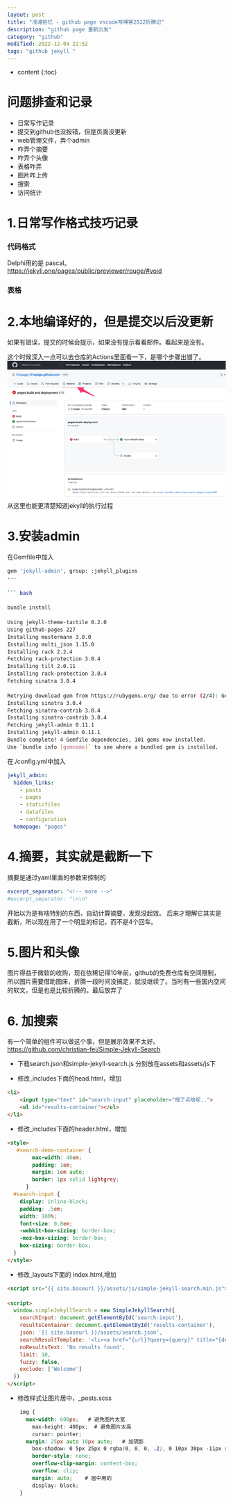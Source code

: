 ```yaml
---
layout: post
title: "浅滩拾忆 - github page vscode写博客2022折腾记"
description: "github page 重新出发"
category: "github"
modified: 2022-12-04 22:52
tags: "github jekyll "
---
```

* content
{:toc}

# 问题排查和记录
* 日常写作记录
* 提交到github也没报错，但是页面没更新
* web管理文件，弄个admin
* 咋弄个摘要
* 咋弄个头像
* 表格咋弄
* 图片咋上传
* 搜索
* 访问统计

<!-- more -->

# 1.日常写作格式技巧记录

### 代码格式

Delphi用的是 pascal。
https://jekyll.one/pages/public/previewer/rouge/#void


### 表格


# 2.本地编译好的，但是提交以后没更新
如果有错误，提交的时候会提示，如果没有提示看看邮件。看起来是没有。

这个时候深入一点可以去仓库的Actions里面看一下，是哪个步骤出错了。
![](../../images/2022-12-04-qian-tan-shi-yi/2022-12-15-16-50-13.png)
从这里也能更清楚知道jekyll的执行过程

# 3.安装admin
在Gemfile中加入

``` bash
gem 'jekyll-admin', group: :jekyll_plugins
···

``` bash

bundle install

Using jekyll-theme-tactile 0.2.0
Using github-pages 227
Installing mustermann 3.0.0
Installing multi_json 1.15.0
Installing rack 2.2.4
Fetching rack-protection 3.0.4
Installing tilt 2.0.11
Installing rack-protection 3.0.4
Fetching sinatra 3.0.4

Retrying download gem from https://rubygems.org/ due to error (2/4): Gem::RemoteFetcher::FetchError Net::OpenTimeout: Failed to open TCP connection to rubygems.org:443 (execution expired) (https://rubygems.org/gems/sinatra-3.0.4.gem)
Installing sinatra 3.0.4
Fetching sinatra-contrib 3.0.4
Installing sinatra-contrib 3.0.4
Fetching jekyll-admin 0.11.1
Installing jekyll-admin 0.11.1
Bundle complete! 4 Gemfile dependencies, 101 gems now installed.
Use `bundle info [gemname]` to see where a bundled gem is installed.

```

在./config.yml中加入

``` yaml
jekyll_admin:
  hidden_links:
    - posts
    - pages
    - staticfiles
    - datafiles
    - configuration
  homepage: "pages"
```  

# 4.摘要，其实就是截断一下
摘要是通过yaml里面的参数来控制的
```yaml
excerpt_separator: "<!-- more -->"
#excerpt_separator: "\n\n"
```
开始以为是有啥特别的东西，自动计算摘要，发现没起效。
后来才理解它其实是截断，所以现在用了一个明显的标记，而不是4个回车。

# 5.图片和头像
图片得益于微软的收购，现在依稀记得10年前，github的免费仓库有空间限制，所以图片需要借助图床，折腾一段时间没搞定，就没继续了。当时有一些国内空间的软文，但是也是比较折腾的。最后放弃了

# 6. 加搜索
有一个简单的组件可以做这个事，但是展示效果不太好。
https://github.com/christian-fei/Simple-Jekyll-Search

* 下载search.json和simple-jekyll-search.js
分别放在assets和assets/js下

* 修改_includes下面的head.html，增加

``` html
<li>
    <input type="text" id="search-input" placeholder="搜了点啥呢..">
    <ul id="results-container"></ul>
</li>
```

* 修改_includes下面的header.html，增加

``` html
<style>
   #search-demo-container {
        max-width: 40em;
        padding: 1em;
        margin: 1em auto;
        border: 1px solid lightgrey;
      }
  #search-input {
    display: inline-block;
    padding: .5em;
    width: 100%;
    font-size: 0.8em;
    -webkit-box-sizing: border-box;
    -moz-box-sizing: border-box;
    box-sizing: border-box;
  }
</style>
```

* 修改_layouts下面的 index.html,增加

``` html
<script src="{{ site.baseurl }}/assets/js/simple-jekyll-search.min.js"></script>

<script>
  window.simpleJekyllSearch = new SimpleJekyllSearch({
    searchInput: document.getElementById('search-input'),
    resultsContainer: document.getElementById('results-container'),
    json: '{{ site.baseurl }}/assets/search.json',
    searchResultTemplate: '<li><a href="{url}?query={query}" title="{desc}">{title}</a></li>',
    noResultsText: 'No results found',
    limit: 10,
    fuzzy: false,
    exclude: ['Welcome']
  })
</script>
```

* 修改样式让图片居中，_posts.scss

``` scss
	img {
	  max-width: 600px;   # 避免图片太宽
		max-height: 400px;  # 避免图片太高
		cursor: pointer;
	  margin: 25px auto 10px auto;   # 加阴影
		box-shadow: 0 5px 25px 0 rgba(0, 0, 0, .2), 0 10px 30px -11px rgba(0, 0, 0, .6);
		border-style: none;
		overflow-clip-margin: content-box;
		overflow: clip;
		margin: auto;    # 居中用的
		display: block;
	}
```